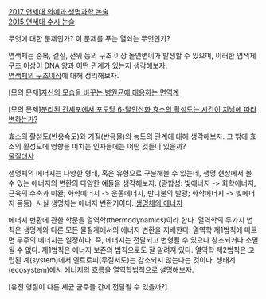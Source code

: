 [2017 연세대 의예과 생명과학 논술](2017_연대_의예과_논술_생명과학.pdf)   
[2015 연세대 수시 논술](2015연대수시논술.pdf) 

무엇에 대한 문제인가? 이 문제를 푸는 열쇠는 무엇인가?    
   
염색체는 중복, 결실, 전위 등의 구조 이상 돌연변이가 발생할 수 있으며, 이러한 염색체 구조 이상이 DNA 양과 어떤 관계가 있는지 생각해보자.  
[염색체의 구조이상](http://study.zum.com/book/13676)에 대해 정리해보자.   

[모의 문제][자신의 모습을 바꾸는 병원균에 대응하는 면역계](immune.pdf)     

[모의 문제][분리된 간세포에서 포도당 6-탈인산화 효소의 활성도는 시간이 지남에 따라 변하는가?](효소활성도의변화.pdf)     

효소의 활성도(반응속도)와 기질(반응물)의 농도의 관계에 대해 생각해보자. 그 밖에 효소의 활성도에 영향을 미치는 인자들에는 어떤 것들이 있을까?      
[물질대사](metabolism.md)   
  
생명체의 에너지는 다양한 형태, 혹은 유형으로 구분해볼 수 있는데, 생명 현상에서 볼 수 있는 에너지의 변환의 다양한 예들을 생각해보자. (광합성: 빛에너지 -> 화학에너지, 근육의 수축과 이완; 화학에너지 -> 운동에너지, 반디불의 발광; 화학에너지 -> 빛에너지 등등). 사실 생명체는 에너지 변환기이다. 
[생명체의 에너지](energy.md)    

에너지 변환에 관한 학문을 열역학(thermodynamics)이라 한다. 열역학의 두가지 법칙은 생명계와 다른 모든 물질계에서의 에너지 변환을 지배한다. 
열역학 제1법칙에 따르면 우주의 에너지는 일정하다. 즉, 에너지는 전달되고 변형될 수 있으나 창조되거나 소멸될 수 없다. 제1법칙은 에너지 보존의 법칙으로도 잘 알려져 있다. 열역학 제2법칙은 고립된 계(system)에서 엔트로피(무질서도)는 감소되지 않는다는 것이다. 생태계(ecosystem)에서 에너지의 흐름을 열역학법칙으로 설명해보자.   

[유전 형질이 다른 세균 균주들 간에 전달될 수 있을까?]













  


